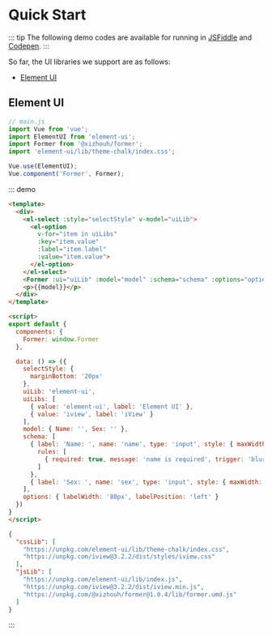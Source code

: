 # Quick Start

::: tip
The following demo codes are available for running in [JSFiddle][JSFiddle] and [Codepen][Codepen].
:::

So far, the UI libraries we support are as follows:

- [Element UI][ElementUI]

## Element UI

```js
// main.js
import Vue from 'vue';
import ElementUI from 'element-ui';
import Former from '@xizhouh/former';
import 'element-ui/lib/theme-chalk/index.css';

Vue.use(ElementUI);
Vue.component('Former', Former);
```

::: demo
```html
<template>
  <div>
    <el-select :style="selectStyle" v-model="uiLib">
      <el-option
        v-for="item in uiLibs"
        :key="item.value"
        :label="item.label"
        :value="item.value">
      </el-option>
    </el-select>
    <Former :ui="uiLib" :model="model" :schema="schema" :options="options"></Former>
    <p>{{model}}</p>
  </div>
</template>

<script>
export default {
  components: {
    Former: window.Former
  },

  data: () => ({
    selectStyle: {
      marginBottom: '20px'
    },
    uiLib: 'element-ui',
    uiLibs: [
      { value: 'element-ui', label: 'Element UI' },
      { value: 'iview', label: 'iView' }
    ],
    model: { Name: '', Sex: '' },
    schema: [
      { label: 'Name: ', name: 'name', type: 'input', style: { maxWidth: '350px', width: '100%' },
        rules: [
          { required: true, message: 'name is required', trigger: 'blur' }
        ]
      },
      { label: 'Sex: ', name: 'sex', type: 'input', style: { maxWidth: '350px', width: '100%' } }
    ],
    options: { labelWidth: '80px', labelPosition: 'left' }
  })
}
</script>
```
```json
{
  "cssLib": [
    "https://unpkg.com/element-ui/lib/theme-chalk/index.css",
    "https://unpkg.com/iview@3.2.2/dist/styles/iview.css"
  ],
  "jsLib": [
    "https://unpkg.com/element-ui/lib/index.js",
    "https://unpkg.com/iview@3.2.2/dist/iview.min.js",
    "https://unpkg.com/@xizhouh/former@1.0.4/lib/former.umd.js"
  ]
}
```
:::

[JSFiddle]: https://jsfiddle.net
[Codepen]: https://codepen.io
[ElementUI]: https://github.com/ElemeFE/element
